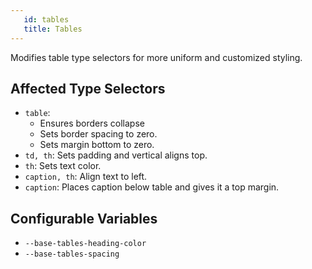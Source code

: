 ```yaml
---
   id: tables 
   title: Tables
---
```


Modifies table type selectors for more uniform and customized styling.

## Affected Type Selectors

* `table`: 
    * Ensures borders collapse
    * Sets border spacing to zero.
    * Sets margin bottom to zero.
* `td, th`: Sets padding and vertical aligns top.
* `th`: Sets text color.
* `caption, th`: Align text to left.
* `caption`: Places caption below table and gives it a top margin.

## Configurable Variables
* `--base-tables-heading-color`
* `--base-tables-spacing`

